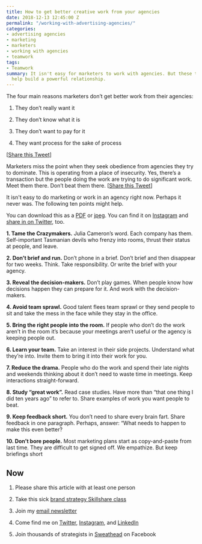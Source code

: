 ```yaml
---
title: How to get better creative work from your agencies
date: 2018-12-13 12:45:00 Z
permalink: "/working-with-advertising-agencies/"
categories:
- advertising agencies
- marketing
- marketers
- working with agencies
- teamwork
tags:
- Teamwork
summary: It isn't easy for marketers to work with agencies. But these ten tips will
  help build a powerful relationship.
---
```


The four main reasons marketers don’t get better work from their agencies:

1. They don’t really want it

2. They don’t know what it is

3. They don’t want to pay for it

4. They want process for the sake of process

\[[Share this Tweet](https://twitter.com/markpollard/status/1072668809058795520)\]

Marketers miss the point when they seek obedience from agencies they try to dominate. This is operating from a place of insecurity. Yes, there’s a transaction but the people doing the work are trying to do significant work. Meet them there. Don’t beat them there. \[[Share this Tweet](https://twitter.com/markpollard/status/1072845780422135809)\]

It isn't easy to do marketing or work in an agency right now. Perhaps it never was. The following ten points might help.

You can download this as a [PDF](http://www.markpollard.net/uploads/How-to-get-better-creative-work.pdf) or [jpeg](http://www.markpollard.net/uploads/How-to-get-better-creative-work.jpeg). You can find it on [Instagram](https://www.instagram.com/p/BrS480ChXkT/) and [share in on Twitter](https://twitter.com/markpollard/status/1072938399097589760), too.

**1. Tame the Crazymakers.**
Julia Cameron’s word. Each company has them. Self-important Tasmanian devils who frenzy into rooms, thrust their status at people, and leave.

**2. Don’t brief and run.**
Don’t phone in a brief. Don’t brief and then disappear for two weeks. Think. Take responsibility. Or write the brief with your agency.

**3. Reveal the decision-makers.**
Don’t play games. When people know how decisions happen they can prepare for it. And work with the decision-makers.

**4. Avoid team sprawl.**
Good talent flees team sprawl or they send people to sit and take the mess in the face while they stay in the office.

**5. Bring the right people into the room.**
If people who don’t do the work aren’t in the room it’s because your meetings aren’t useful or the agency is keeping people out.

**6. Learn your team.**
Take an interest in their side projects. Understand what they’re into. Invite them to bring it into their work for you.

**7. Reduce the drama.**
People who do the work and spend their late nights and weekends thinking about it don’t need to waste time in meetings. Keep interactions straight-forward.

**8. Study “great work”.**
Read case studies. Have more than “that one thing I did ten years ago” to refer to. Share examples of work you want people to beat.

**9. Keep feedback short.**
You don’t need to share every brain fart. Share feedback in one paragraph. Perhaps, answer: “What needs to happen to make this even better?

**10. Don’t bore people.**
Most marketing plans start as copy-and-paste from last time. They are difficult to get signed off. We empathize. But keep briefings short

## **Now**

1. Please share this article with at least one person

2. Take this sick [brand strategy Skillshare class](http://skl.sh/markpollard)

3. Join my [email newsletter](https://markpollard.us1.list-manage.com/subscribe?u=dfb4c80f84a49d4cfc0d34490&id=c66948a2fc)

4. Come find me on [Twitter](http://www.twitter.com/markpollard), [Instagram](http://www.instagram.com/markpollard), and [LinkedIn](https://www.linkedin.com/in/markpollardstrategist/)

5. Join thousands of strategists in [Sweathead](http://www.sweathead.co) on Facebook